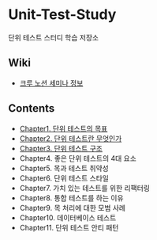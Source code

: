 # Unit-Test-Study
단위 테스트 스터디 학습 저장소

## Wiki

- [크루 노션 세미나 정보](https://byeongsoon.notion.site/Unit-Test-a610f8bc5e884e2693dd5fb692abe55b)

## Contents

- [Chapter1. 단위 테스트의 목표](https://byeongsoon.notion.site/1-37ac4c706b9c447589c0927eb71a806d)
- [Chapter2. 단위 테스트란 무엇인가](https://byeongsoon.notion.site/2-6e6577c5a10d4ff9bc813d2029a1867a)
- [Chapter3. 단위 테스트 구조](https://byeongsoon.notion.site/3-c5b8980badcf4f4eaaf299c44bed5260)
- Chapter4. 좋은 단위 테스트의 4대 요소
- Chapter5. 목과 테스트 취약성 
- Chapter6. 단위 테스트 스타일
- Chapter7. 가치 있는 테스트를 위한 리팩터링
- Chapter8. 통합 테스트를 하는 이유
- Chapter9. 목 처리에 대한 모범 사례
- Chapter10. 데이터베이스 테스트
- Chapter11. 단위 테스트 안티 패턴

